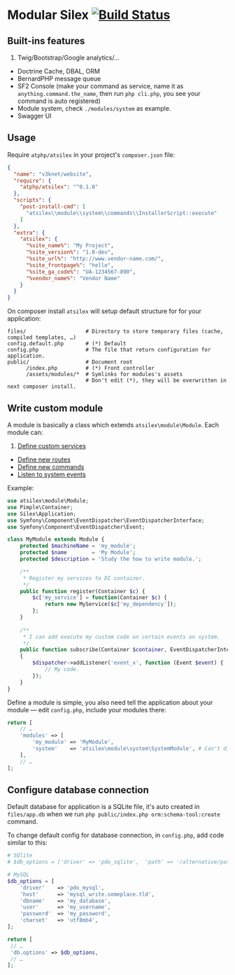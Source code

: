 Modular Silex [![Build Status](https://travis-ci.org/atphp/atsilex.svg)](https://travis-ci.org/atphp/atsilex)
====

## Built-ins features

1. Twig/Bootstrap/Google analytics/…
- Doctrine Cache, DBAL, ORM
- BernardPHP message queue
- SF2 Console (make your command as service, name it as `anything.command.the_name`, then run `php cli.php`, you see your command is auto registered)
- Module system, check `./modules/system` as example.
- Swagger UI

## Usage

Require `atphp/atsilex` in your project's `composer.json` file:

```json
{
  "name": "v3knet/website",
  "require": {
    "atphp/atsilex": "^0.1.0"
  },
  "scripts": {
    "post-install-cmd": [
      "atsilex\\module\\system\\commands\\InstallerScript::execute"
    ]
  },
  "extra": {
    "atsilex": {
      "%site_name%": "My Project",
      "%site_version%": "1.0-dev",
      "%site_url%": "http://www.vendor-name.com/",
      "%site_frontpage%": "hello",
      "%site_ga_code%": "UA-1234567-890",
      "%vendor_name%": "Vendor Name"
    }
  }
}
```

On composer install `atsilex` will setup default structure for for your application:

```
files/                   # Directory to store temporary files (cache, compiled templates, …)
config.default.php       # (*) Default 
config.php               # The file that return configuration for application.
public/                  # Document root
      /index.php         # (*) Front controller
      /assets/modules/*  # Symlinks for modules's assets
                         # Don't edit (*), they will be overwritten in next composer install.
```

## Write custom module

A module is basically a class which extends `atsilex\module\Module`. Each module can:

1. [Define custom services](https://github.com/atphp/atsilex/blob/0.1/modules/system/resources/docs/DI.md)
- [Define new routes](http://j.mp/1U9Xpwx)
- [Define new commands](http://j.mp/1WOXsSL)
- [Listen to system events](http://j.mp/1WOXutP)

Example:

```php
use atsilex\module\Module;
use Pimple\Container;
use Silex\Application;
use Symfony\Component\EventDispatcher\EventDispatcherInterface;
use Symfony\Component\EventDispatcher\Event;

class MyModule extends Module {
    protected $machineName = 'my_module';
    protected $name        = 'My Module';
    protected $description = 'Study the how to write module.';

    /**
     * Register my services to DI container.
     */
    public function register(Container $c) {
        $c['my_service'] = function(Container $c) {
            return new MyService($c['my_dependency']);
        };
    }
    
    /**
     * I can add execute my custom code on certain events on system.
     */
    public function subscribe(Container $container, EventDispatcherInterface $dispatcher)
    {
        $dispatcher->addListener('event_x', function (Event $event) {
            // My code. 
        });
    }
}
```

Define a module is simple, you also need tell the application about your module — 
edit `config.php`, include your modules there:
 
```php
return [
    // …
    'modules' => [
        'my_module' => 'MyModule',
        'system'    => 'atsilex\module\system\SystemModule', # Can't disable
    ],
    // …
];
```

## Configure database connection

Default database for application is a SQLite file, it's auto created in `files/app.db`
when we run `php public/index.php orm:schema-tool:create` command.

To change default config for database connection, in `config.php`, add code similar to this:

```php
# SQlite
# $db_options = ['driver' => 'pdo_sqlite',  'path' => '/alternative/path/to/app.db'];

# MySQL
$db_options = [
    'driver'    => 'pdo_mysql',
    'host'      => 'mysql_write.someplace.tld',
    'dbname'    => 'my_database',
    'user'      => 'my_username',
    'password'  => 'my_password',
    'charset'   => 'utf8mb4',
];

return [
 // …
 'db.options' => $db_options,
 // …
];
```
